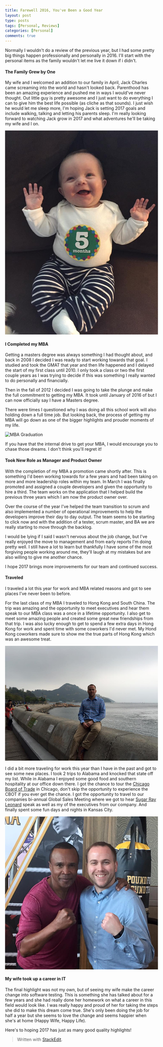 ```yaml
---
title: Farewell 2016, You've Been a Good Year
layout: post
type: posts
tags: [Personal, Reviews]
categories: [Personal]
comments: true
---
```


Normally I wouldn't do a review of the previous year, but I had some pretty big things happen professionally and personally in 2016.  I'll start with the personal items as the family wouldn't let me live it down if i didn't. 

####  __The Family Grew by One__ 

My wife and I welcomed an addition to our family in April, Jack Charles came screaming into the world and hasn't looked back.  Parenthood has been an amazing experience and pushed me in ways I would've never thought.  Out little guy is pretty awesome and I just want to do everything I can to give him the best life possible (as cliche as that sounds).  I just wish he would let me sleep more, I'm hoping Jack is setting 2017 goals and include walking, talking and letting his parents sleep.  I'm really looking forward to watching Jack grow in 2017 and what adventures he'll be taking my wife and I on.

![Baby Jack](/assets/img/20170104/Jack1.jpg)

#### __I Completed my MBA__ 

Getting a masters degree was always something I had thought about, and back in 2008 I decided I was ready to start working towards that goal.  I studied and took the GMAT that year and then life happened and I delayed the start of my first class until 2010.  I only took a class or two the first couple years as I was trying to decide if this was something I really wanted to do personally and financially.  

Then in the fall of 2012 I decided I was going to take the plunge and make the full commitment to getting my MBA.  It took until January of 2016 of  but I can now officially say I have a Masters degree.  

There were times I questioned why I was doing all this school work will also holding down a full time job.  But looking back, the process of getting my MBA will go down as one of the bigger highlights and prouder moments of my life.  

![MBA Graduation](/assets/img/20170104/graudation1.jpg)

If you have that the internal drive to get your MBA, I would encourage you to chase those dreams.  I don't think you'll regret it!

#### __Took New Role as Manager and Product Owner__ 

With the completion of my MBA a promotion came shortly after.  This is something I'd been working towards for a few years and had been taking on more and more leadership roles within my team.  In March I was finally promoted and assigned a couple developers and given the opportunity to hire a third.  The team works on the application that I helped build the previous three years which I am now the product owner over.  

Over the course of the year I've helped the team transition to scrum and also implemented a number of operational improvements to help the developers improve their day to day output.  The team seems to be starting to click now and with the addition of a tester, scrum master, and BA we are really starting to move through the backlog.

I would be lying if I said I wasn't nervous about the job change, but I've really enjoyed the move to management and from early reports I'm doing pretty well.  I still have a lot to learn but thankfully I have some of the most forgiving people working around me, they'll laugh at my mistakes but are also willing to give me another chance.  

I hope 2017 brings more improvements for our team and continued success.

#### __Traveled__ 

I traveled a lot this year for work and MBA related reasons and got to see places I've never been to before.  

For the last class of my MBA I traveled to Hong Kong and South China.  The trip was amazing and the opportunity to meet executives and hear them speak to our MBA class was a once in a lifetime opportunity.  I also get to meet some amazing people and created some great new friendships from that trip.  I was also lucky enough to get to spend a few extra days in Hong Kong for work and spent time with some coworkers I'd never met.  My Hond Kong coworkers made sure to show me the true parts of Hong Kong which was an awesome treat.

![Hong Kong Trip](/assets/img/20170104/hongkong1.jpg)

I did a bit more traveling for work this year than I have in the past and got to see some new places.  I took 2 trips to Alabama and knocked that state off my list.  While in Alabama I enjoyed some good food and southern hospitality at our office down there.  I got the chance to tour the [Chicago Board of Trade](https://en.wikipedia.org/wiki/Chicago_Board_of_Trade) in Chicago, don't skip the opportunity to experience the CBOT if you ever get the chance.  I got the opportunity to travel to our companies bi-annual Global Sales Meeting where we got to hear [Sugar Ray Leonard](http://sugarrayleonard.com/) speak as well as my of the executives from our company.  And finally spent some fun days and nights in Kansas City.

![Sugar Ray and Me](/assets/img/20170104/sugarray1.jpg)

#### __My wife took up a career in IT__

The final highlight was not my own, but of seeing my wife make the career change into software testing.  This is something she has talked about for a few years and she had really done her homework on what a career in this field would look like.  I was really happy and proud of her for taking the steps she did to make this dream come true.  She's only been doing the job for half a year but she seems to love the change and seems happier when she's at home (Happy Wife, Happy Life).  

Here's to hoping 2017 has just as many good quality highlights!

> Written with [StackEdit](https://stackedit.io/).